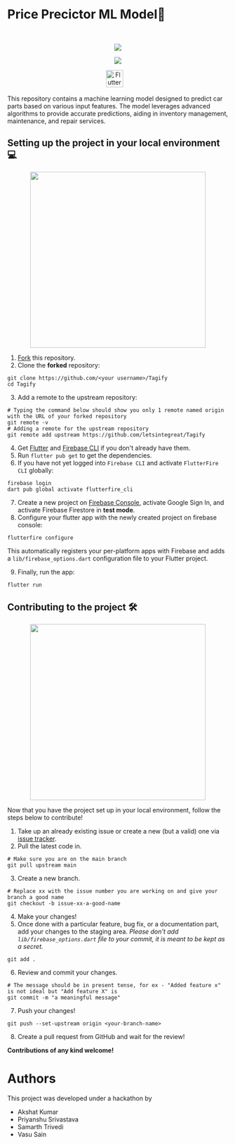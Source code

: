 # Price Precictor ML Model💬

</br>

<p align="center">
  <img src="https://github.com/GeekyPS/Tagify/assets/97830682/c456cbbf-2cf9-4f9d-8c4c-7f9f2c18ca57"/>
</p>


<p align="center">
  <img src="https://github.com/GeekyPS/Hackathon/assets/97830682/155f70a9-b4fe-4dcb-8f6a-42679a8a97f6)"/>
</p>


<p  align="center">
<a  href="https://flutter.dev"  target="_blank"><img  height="39"  src="[https://user-images.githubusercontent.com/37345795/205487266-9604e883-3bd3-45a5-b172-f4617d911ee3.png](https://github.com/GeekyPS/Tagify/assets/97830682/dd6d8a81-922a-4a5f-841c-715ce24739ff)"  alt="Flutter Logo"></a> <a>&nbsp;&nbsp;&nbsp;</a>

</p>

This repository contains a machine learning model designed to predict car parts based on various input features. The model leverages advanced algorithms to provide accurate predictions, aiding in inventory management, maintenance, and repair services.
## Setting up the project in your local environment💻

<p align="center">
    <img src="https://user-images.githubusercontent.com/74055102/141175363-4c00515a-2658-475e-b510-394110d43ec5.png" height=400/>
</p>

1. [Fork](https://github.com/letsintegreat/Tagify/fork) this repository.
2. Clone the **forked** repository:
```
git clone https://github.com/<your username>/Tagify
cd Tagify
```
3. Add a remote to the upstream repository:
```
# Typing the command below should show you only 1 remote named origin with the URL of your forked repository
git remote -v
# Adding a remote for the upstream repository
git remote add upstream https://github.com/letsintegreat/Tagify
```
4. Get [Flutter](https://docs.flutter.dev/get-started/install) and [Firebase CLI](https://firebase.google.com/docs/cli?authuser=0&hl=en#install_the_firebase_cli) if you don't already have them.
5. Run `flutter pub get` to get the dependencies.
6. If you have not yet logged into `Firebase CLI` and activate `FlutterFire CLI` globally:
```
firebase login
dart pub global activate flutterfire_cli
```
7. Create a new project on [Firebase Console](https://console.firebase.google.com/), activate Google Sign In, and activate Firebase Firestore in **test mode**.
8. Configure your flutter app with the newly created project on firebase console:
```
flutterfire configure
```

This automatically registers your per-platform apps with Firebase and adds a `lib/firebase_options.dart` configuration file to your Flutter project.

9. Finally, run the app:
```
flutter run
```

## Contributing to the project 🛠

<p align="center">
    <img src="https://user-images.githubusercontent.com/74055102/141175911-fbefae23-d381-44b3-bcfb-d369cfb66659.png" height=400/>
</p>

Now that you have the project set up in your local environment, follow the steps below to contribute!

1. Take up an already existing issue or create a new (but a valid) one via [issue tracker](https://github.com/letsintegreat/Tagify/issues).
2. Pull the latest code in.
```
# Make sure you are on the main branch
git pull upstream main
```
3. Create a new branch.
```
# Replace xx with the issue number you are working on and give your branch a good name
git checkout -b issue-xx-a-good-name
```
4. Make your changes!
5. Once done with a particular feature, bug fix, or a documentation part, add your changes to the staging area. *Please don't add `lib/firebase_options.dart` file to your commit, it is meant to be kept as a secret.*
```
git add .
```
6. Review and commit your changes.
```
# The message should be in present tense, for ex - "Added feature x" is not ideal but "Add feature X" is
git commit -m "a meaningful message"
```
7. Push your changes!
```
git push --set-upstream origin <your-branch-name>
```
8. Create a pull request from GitHub and wait for the review!

**Contributions of any kind welcome!**

# Authors

This project was developed under a hackathon by

- Akshat Kumar
- Priyanshu Srivastava
- Samarth Trivedi
- Vasu Sain

<p align="center">
  
</p>
